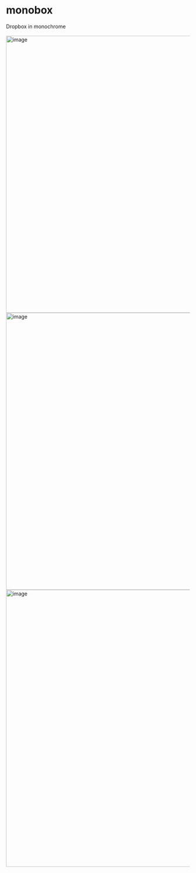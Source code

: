 # monobox
<div>
Dropbox in monochrome
</div>
<br />
<img width="757" alt="image" src="https://user-images.githubusercontent.com/3058101/173217066-71c54098-ba5b-477a-bea5-bc5c873d6b52.png">
<br />
<img width="757" alt="image" src="https://user-images.githubusercontent.com/3058101/171073001-47b788dd-358c-49d4-85a8-cf70e0b0e907.png">
<br />
<img width="757" alt="image" src="https://user-images.githubusercontent.com/3058101/171070753-641fd040-ac06-4088-bc06-49ada1f5607a.png">

